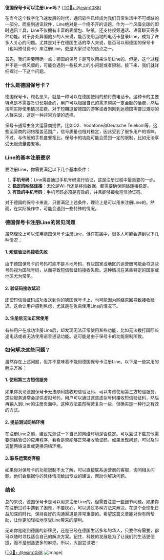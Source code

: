 **德国保号卡可以注册Line吗？** [[TG💪+ @esim1088](https://t.me/s/esim1088)]

在当今这个数字化飞速发展的时代，通讯软件已经成为我们日常生活中不可或缺的一部分。而提到通讯软件，Line绝对是一个绕不开的话题。作为一个风靡全球的即时通讯工具，Line不仅拥有丰富的表情包、贴纸，还支持视频通话、语音聊天等多种功能。对于身处异国他乡的人来说，能否使用当地的电话卡登录Line，成为了许多人关心的问题。尤其是对于在德国生活的华人来说，是否可以用德国的保号卡（也叫预付费卡）来注册Line，更是大家讨论的热点之一。

首先，我们需要明确一点：德国的保号卡是可以用来注册Line的。但是，这个过程并不是一帆风顺的，可能会遇到一些技术上的小问题或者限制。接下来，我们就详细探讨一下这个问题。

### 什么是德国保号卡？

德国保号卡，顾名思义，就是一种可以在德国使用的预付费电话卡。这种卡的主要特点是不需要签订长期合约，用户可以根据自己的需求购买一定金额的话费，然后按照实际使用情况扣费。对于短期逗留德国的游客或者刚刚到达德国需要过渡期的人群来说，这是一种非常方便的选择。

保号卡通常由各大运营商提供，比如O2、Vodafone和Deutsche Telekom等。这些运营商的网络覆盖范围广，信号质量也相对稳定，因此受到了很多用户的青睐。不过，与传统的手机套餐相比，保号卡的功能可能会受到一定的限制，比如无法享受无限流量套餐等。

### Line的基本注册要求

要注册Line，你需要满足以下几个基本条件：

1. **手机号码**：Line需要通过手机号码进行验证，这是注册过程中最重要的一步。
2. **稳定的网络连接**：无论是Wi-Fi还是移动数据，都需要确保网络连接稳定。
3. **有效的手机号码**：手机号码必须是有效的，并且能够接收短信验证码。

对于德国的保号卡来说，只要满足上述条件，理论上是可以用来注册Line的。然而，在实际操作中，可能会遇到一些特殊的情况。

### 德国保号卡注册Line的常见问题

虽然理论上可以使用德国保号卡注册Line，但在实践中，很多人可能会遇到以下几种情况：

#### 1. 短信验证码接收失败

由于德国保号卡的号码可能不是本地号码，有些国家或地区的运营商可能会将这些号码视为国际号码，从而导致短信验证码接收失败。这种情况在某些特定的国家或地区尤为常见。

#### 2. 验证码接收延迟

即使短信验证码成功发送到你的德国保号卡上，也可能因为网络原因导致接收延迟。这会让用户感到焦虑，尤其是在急需使用Line的情况下。

#### 3. 注册后无法正常使用

有些用户在成功注册Line后，却发现无法正常使用某些功能，比如无法拨打国际长途电话或者无法使用语音通话功能。这可能是由于保号卡的功能限制所致。

### 如何解决这些问题？

虽然存在上述问题，但并不意味着不能用德国保号卡注册Line。以下是一些实用的解决方案：

#### 1. 使用第三方短信服务

如果你发现德国保号卡无法顺利接收短信验证码，可以考虑使用第三方短信服务。这些服务通常会提供虚拟号码，用户可以通过这些虚拟号码接收短信验证码，然后再输入到Line的注册页面中。这种方法虽然稍微复杂一些，但确实是一种行之有效的方式。

#### 2. 提前测试网络环境

在注册Line之前，建议先测试一下自己的网络环境是否稳定。可以尝试下载其他需要网络验证的应用程序，看看是否能够正常接收验证码。如果发现问题，可以及时调整网络设置或更换网络环境。

#### 3. 联系运营商客服

如果你对保号卡的功能限制不太了解，可以直接联系运营商的客服，询问相关问题。他们会根据你的具体情况给出专业的建议，帮助你解决问题。

### 结论

总的来说，德国保号卡是可以用来注册Line的，但需要注意一些细节问题。如果你在注册过程中遇到了困难，不要灰心，可以通过多种方法来解决。在这个全球化日益加深的时代，保持良好的沟通渠道是非常重要的。希望这篇文章能对你有所帮助，让你更加轻松地享受Line带来的便利。

无论你是刚到德国的新移民，还是已经在德国生活多年的华人，只要你有需要，都可以随时寻找适合自己的解决方案。记住，科技的发展是为了让我们的生活更便捷，而不是制造更多的麻烦。所以，大胆尝试吧！

[[TG💪+ @esim1088](https://t.me/s/esim1088) ![Image](https://i.postimg.cc/4NQfJmqS/Snipaste-2025-05-13-00-14-12.png)]